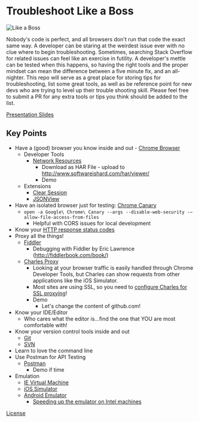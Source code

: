 # Troubleshoot Like a Boss

![Like a Boss](assets/likeaboss.jpg)

Nobody's code is perfect, and all browsers don't run that code the exact same way. A developer can be staring at the weirdest issue ever with no clue where to begin troubleshooting. Sometimes, searching Stack Overflow for related issues can feel like an exercise in futility. A developer's mettle can be tested when this happens, so having the right tools and the proper mindset can mean the difference between a five minute fix, and an all-nighter. This repo will serve as a great place for storing tips for troubleshooting, list some great tools, as well as be reference point for new devs who are trying to level up their trouble shooting skill.  Please feel free to submit a PR for any extra tools or tips you think should be added to the list.


[Presentation Slides](https://slides.com/ryandoll/troubleshoot-like-a-boss)

## Key Points
- Have a (good) browser you know inside and out - [Chrome Browser](https://www.google.com/chrome/)
  - Developer Tools
    - [Network Resources](https://developers.google.com/web/tools/chrome-devtools/profile/network-performance/resource-loading?utm_source=dcc)
      - Download as HAR File - upload to http://www.softwareishard.com/har/viewer/
      - Demo
  - Extensions
    - [Clear Session](https://chrome.google.com/webstore/detail/clear-session/maejjihldgmkjlfmgpgoebepjchengka)
    - [JSONView](https://chrome.google.com/webstore/detail/jsonview/chklaanhfefbnpoihckbnefhakgolnmc?hl=en)
- Have an isolated browser just for testing: [Chrome Canary](https://www.google.com/chrome/browser/canary.html)
  - ```open -a Google\ Chrome\ Canary --args --disable-web-security -–allow-file-access-from-files```
    - Helpful with CORS issues for local development
- Know your [HTTP response status codes](https://developer.mozilla.org/en-US/docs/Web/HTTP/Status)
- Proxy all the things!
  - [Fiddler](http://www.telerik.com/fiddler)
    - Debugging with Fiddler by Eric Lawrence (http://fiddlerbook.com/book/)
  - [Charles Proxy](https://www.charlesproxy.com/)
    - Looking at your browser traffic is easily handled through Chrome Developer Tools, but Charles can show requests from other applications like the iOS Simulator.
    - Most sites are using SSL, so you need to [configure Charles for SSL proxying](https://www.charlesproxy.com/documentation/using-charles/ssl-certificates/)!
    - Demo
      - Let's change the content of github.com!
- Know your IDE/Editor
  - Who cares what the editor is...find the one that YOU are most comfortable with!
- Know your version control tools inside and out
  - [Git](https://git-scm.com/book/en/v2)
  - [SVN](http://svnbook.red-bean.com/)
- Learn to love the command line
- Use Postman for API Testing
  - [Postman](https://www.getpostman.com/)
    - Demo if time
- Emulation
  - [IE Virtual Machine](https://developer.microsoft.com/en-us/microsoft-edge/tools/vms/)
  - [iOS Simulator](https://developer.apple.com/library/ios/documentation/IDEs/Conceptual/iOS_Simulator_Guide/Introduction/Introduction.html)
  - [Android Emulator](https://developer.android.com/studio/run/emulator.html)
    - [Speeding up the emulator on Intel machines](https://software.intel.com/en-us/android/articles/speeding-up-the-android-emulator-on-intel-architecture)

[License](LICENSE.md)

